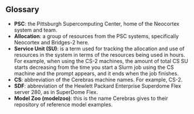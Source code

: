 ## Glossary
*	**PSC**: the Pittsburgh Supercomputing Center, home of the Neocortex system 
and team.
*	**Allocation**: a group of resources from the PSC systems, specifically Neocortex and 
Bridges-2 here.
*	**Service Unit (SU)**: is a term used for tracking the allocation and use of 
resources in the system in terms of the resources being used in hours. For 
example, when using the CS-2 machines, the amount of total CS SU starts 
decreasing from the time you start a Slurm job using the CS machine and 
the prompt appears, and it ends when the job finishes.
*	**CS**: abbreviation of the Cerebras machine names. For example, CS-2.
*	**SDF**: abbreviation of the Hewlett Packard Enterprise Superdome Flex server 
280, as in SuperDome Flex.
*	**Model Zoo (modelzoo)**: this is the name Cerebras gives to their repository of 
reference model examples.


